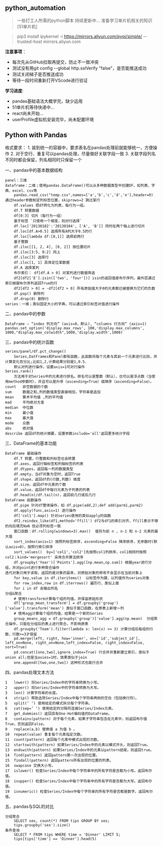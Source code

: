 ## python_automation

> 一些打工人所需的python脚本
> 持续更新中...
> 准备学习单片机相关的知识 [51单片机]

> pip3 install ipykernel -i https://mirrors.aliyun.com/pypi/simple/ --trusted-host mirrors.aliyun.com

**注意事项**：
- 每次先从GitHub拉取再提交，防止不一致冲突
- 测试没有用git config --global http.sslVerify "false"，是否能推送成功
- 测试关闭梯子是否推送成功
- 等待一段时间重新打开VScode进行验证

**学习进度**:
- pandas基础语法大概学完，缺少运用
- 51单片机等待快递中...
- react尚未开始...
- userProfile虚拟机安装完毕，尚未配置环境

## Python with Pandas

格式要求：
    1. 装到统一的容器中，要求表名在pandas处理前就能够统一，方便操作
    2. 对于空行、重复可以pandas处理，尽量做好关联字段一致
    3. 关联字段列名不同时都会保留，列名相同时只保留一个

一、pandas中的基本数据结构
```properties
panel：三维
dataframe：二维；使用pandas.DataFrame()可以从多种数据类型中创建DF，如列表、字典、excel、csv等
    pandas.read_csv("temp.csv",names=['a','b','c','d','e'],header=0) 通过header参数制定列标签位置，skiprows=2 跳过某行  
    df.values 把df转化为列表，每行为一组。
    df.T 转置数据
    df[0:3] 切片（每行为一组）
    基于标签 `只使用一个维度，则对行选择`
    df.loc['20130102':'20130104', ['A', 'B']] 同时在两个轴上进行切片
    df.loc[df.A>0.5] 选择所有A列大于0.5的行
    df.loc[lambda df:[0,1]] 选择前两行
    基于整数
    df.iloc[[1, 2, 4], [0, 2]] 按位置切片
    df.iloc[3:5, 0:2] 同上
    df.iloc[3] 选择行
    df.iloc[1, 1] 具体定位某数据
    df.A 选择某列
    布尔索引： df[df.A > 0] 对某列进行数据筛选
    df2[df2['E'].isin(['two', 'four'])] isin的返回值是布尔序列，最外层通过索引根据布尔序列返回True的行
    df2[df2 > 0] = -df2[df2 > 0] 所有原始值大于0的元素都已被替换为它们的负数
    df.pop() 删除列
    df.drop(0) 删除行
series：一维；类似固定大小的字典，可以通过索引标签对值进行操作
```

二、pandas中的参数
```properties
DataFrame − “index 列方向” (axis=0，默认), “columns 行方向” (axis=1)
pandas.set_option('display.max_rows', 100,'display.max_columns', 1000,"display.max_colwidth",1000,'display.width',1000)
```

三、pandas中的统计函数
```properties
series/panel/df.pct_change() 
    Series,DatFrames和Panel都有函数，此函数将每个元素与其前一个元素进行比较，并计算变化百分比;比如1,2,计算结果分别是1,0.5.
    默认对列进行操作，设置axis=1可对行操作
Series.rank() 
    方法用于对Series中的元素进行排名。排名可以是整数（默认），也可以是浮点数（当使用method参数时），并且可以是升序（ascending=True）或降序（ascending=False）。
count	非空数据的个数
sum	    数据之和,列的数值类型直接相加，字符串是追加
mean	算术平均值 ,列的平均值
mad	    平均绝对方差
median	中位数
min     最小值
max	    最大值
mode    众数
abs	    绝对值
describe 返回df的统计摘要，设置参数include='all'返回更多统计字段
```

三、DataFrame的基本功能
```
DataFrame 基础操作
    df.T 转置，行整数和列标签也会转置
    df.axes，返回行轴标签和列轴标签的列表
    df.dtypes，返回每一列的数据类型
    df.empty，当df对象为空时，返回True
    df.shape，返回df的(行数,列数) 维度
    df.size，返回df中元素的个数
    df.value，返回df中每行元素为子列表的列表
    df.head(n)/df.tail(n)，返回前几行或后几行
DataFrame 函数操作
    df.pipe 针对df整体操作，如 df.pipe(add,2);def add(parm1,parm2)
    df.apply(func,axis=1) 逐行操作 
    df['col1'].map() 针对series使用的类似apply的函数
    df2.reindex_like(df1,method='ffill') df2与df1的索引对齐，ffill表示不够的向后填充NaN 但必须列标签一致 
    窗口函数：df.rolling(windows=3).max()  值将为前 n , n-1 和 n-2 元素的最大值
    sort_index(axis=1) 按照列标签排序，ascending=False 降序排序，无参数时(默认axis=0)，按照行索引排序
    sort_values()  by=['col1','col2']先按照col1列排序，col1相同时按照col2；kind='mergesort' 采用合并算法排序
    df.groupby('Year')['Points'].agg([np.mean,np.sum]) 根据year进行分组，并对point进行多种聚合操作
迭代对象只用于读取，返回的是对象的副本，对原始对象的修改不会显示在当前对象上
    for key,value in df.iteritems()  以标签作为键，以列值作为series对象
    for row_index,row in df.iterrows() 遍历行，类似上面
    for i in df 会输出列名
分组&聚合
    # 使用transform计算每个组的均值，并保留原始形状  
    df['group_mean_transform'] = df.groupby('group')['value'].transform('mean') 类似于窗口函数，在原表上新增一列 
    # 使用agg计算每个组的均值，结果是一个新的Series  
    group_means_agg = df.groupby('group')['value'].agg(np.mean)  分组聚合操作，只能在分组后的表上进行聚合，不影响原表
    df.groupby('Team').filter(lambda x: len(x) >= 3) 计算分组后每组的行数，行数>=3才保留
    pd.merge(left, right, how='inner', on=['id','subject_id'], left_on=None, right_on=None,left_index=False, right_index=False, sort=True)
    pd.concat([one,two],ignore_index=True) 行合并并重新建立索引，类似于union all;但是当axies=1时，效果类似于join
    one.append([two,one,two]) 这种形式也能行合并
```

四、pandas处理文本方法
```
1   lower() 将Series/Index中的字符串转换为小写。
2	upper() 将Series/Index中的字符串转换为大写。
3	len() 计算字符串的长度。
4	strip() 帮助去除Series/Index中每个字符串两侧的空白（包括换行符）。
5	split(‘ ‘) 使用给定的模式拆分每个字符串。
6	cat(sep=’ ‘) 使用给定的分隔符连接Series/Index元素。
7	get_dummies() 返回具有One-Hot编码值的DataFrame。
8	contains(pattern) 对于每个元素，如果子字符串包含在元素中，则返回布尔值True，否则返回False。
9	replace(a,b) 替换值 a 为值 b 。
10	repeat(value) 重复每个元素指定次数。
11	count(pattern) 返回每个元素中模式出现的次数。
12	startswith(pattern) 如果Series/Index中的元素以模式开头，则返回True。
13	endswith(pattern) 如果Series/Index中的元素以pattern结尾，则返回true。
14	find(pattern) 返回pattern第一次出现的位置。
15	findall(pattern) 返回pattern所有出现的位置的列表。
16	swapcase 交换大小写。
17	islower() 检查Series/Index中每个字符串中的所有字符是否都为小写。返回布尔值。
18	isupper() 检查Series/Index中每个字符串中的所有字符是否都为大写。返回布尔值。
19	isnumeric() 检查Series/Index中每个字符串的所有字符是否都是数字。返回布尔值。
```

五、pandas与SQL的对比
```
分组聚合
    SELECT sex, count(*) FROM tips GROUP BY sex;
    tips.groupby('sex').size()
条件查询
    SELECT * FROM tips WHERE time = 'Dinner' LIMIT 5;
    tips[tips['time'] == 'Dinner'].head(5)
```